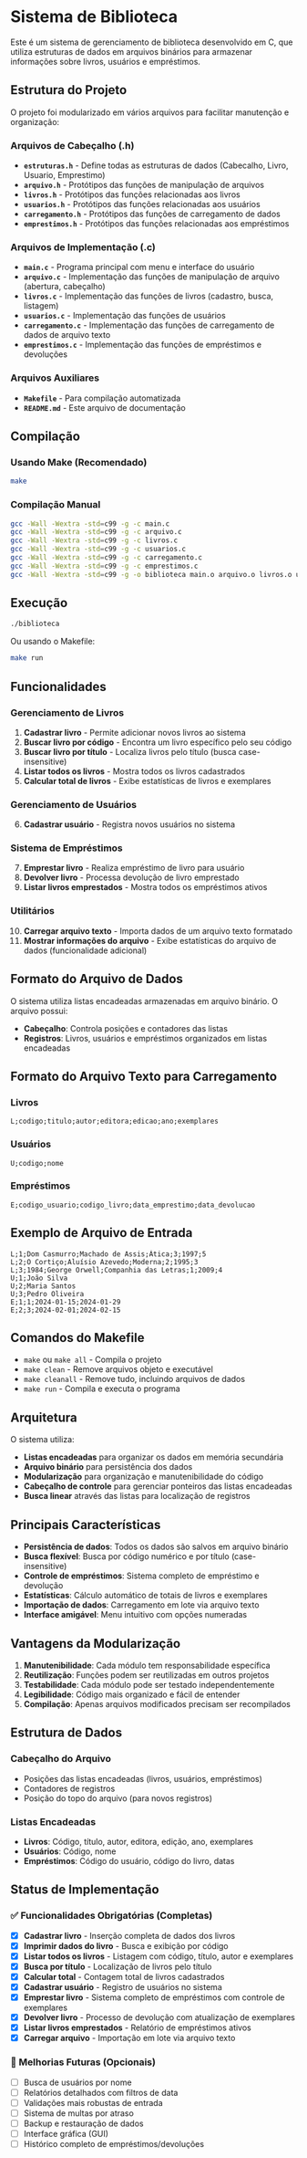 # Sistema de Biblioteca

Este é um sistema de gerenciamento de biblioteca desenvolvido em C, que utiliza estruturas de dados em arquivos binários para armazenar informações sobre livros, usuários e empréstimos.

## Estrutura do Projeto

O projeto foi modularizado em vários arquivos para facilitar manutenção e organização:

### Arquivos de Cabeçalho (.h)
- **`estruturas.h`** - Define todas as estruturas de dados (Cabecalho, Livro, Usuario, Emprestimo)
- **`arquivo.h`** - Protótipos das funções de manipulação de arquivos
- **`livros.h`** - Protótipos das funções relacionadas aos livros
- **`usuarios.h`** - Protótipos das funções relacionadas aos usuários
- **`carregamento.h`** - Protótipos das funções de carregamento de dados
- **`emprestimos.h`** - Protótipos das funções relacionadas aos empréstimos

### Arquivos de Implementação (.c)
- **`main.c`** - Programa principal com menu e interface do usuário
- **`arquivo.c`** - Implementação das funções de manipulação de arquivo (abertura, cabeçalho)
- **`livros.c`** - Implementação das funções de livros (cadastro, busca, listagem)
- **`usuarios.c`** - Implementação das funções de usuários
- **`carregamento.c`** - Implementação das funções de carregamento de dados de arquivo texto
- **`emprestimos.c`** - Implementação das funções de empréstimos e devoluções

### Arquivos Auxiliares
- **`Makefile`** - Para compilação automatizada
- **`README.md`** - Este arquivo de documentação

## Compilação

### Usando Make (Recomendado)
```bash
make
```

### Compilação Manual
```bash
gcc -Wall -Wextra -std=c99 -g -c main.c
gcc -Wall -Wextra -std=c99 -g -c arquivo.c
gcc -Wall -Wextra -std=c99 -g -c livros.c
gcc -Wall -Wextra -std=c99 -g -c usuarios.c
gcc -Wall -Wextra -std=c99 -g -c carregamento.c
gcc -Wall -Wextra -std=c99 -g -c emprestimos.c
gcc -Wall -Wextra -std=c99 -g -o biblioteca main.o arquivo.o livros.o usuarios.o carregamento.o emprestimos.o
```

## Execução

```bash
./biblioteca
```

Ou usando o Makefile:
```bash
make run
```

## Funcionalidades

### Gerenciamento de Livros
1. **Cadastrar livro** - Permite adicionar novos livros ao sistema
2. **Buscar livro por código** - Encontra um livro específico pelo seu código
3. **Buscar livro por título** - Localiza livros pelo título (busca case-insensitive)
4. **Listar todos os livros** - Mostra todos os livros cadastrados
5. **Calcular total de livros** - Exibe estatísticas de livros e exemplares

### Gerenciamento de Usuários
6. **Cadastrar usuário** - Registra novos usuários no sistema

### Sistema de Empréstimos
7. **Emprestar livro** - Realiza empréstimo de livro para usuário
8. **Devolver livro** - Processa devolução de livro emprestado
9. **Listar livros emprestados** - Mostra todos os empréstimos ativos

### Utilitários
10. **Carregar arquivo texto** - Importa dados de um arquivo texto formatado
11. **Mostrar informações do arquivo** - Exibe estatísticas do arquivo de dados (funcionalidade adicional)

## Formato do Arquivo de Dados

O sistema utiliza listas encadeadas armazenadas em arquivo binário. O arquivo possui:
- **Cabeçalho**: Controla posições e contadores das listas
- **Registros**: Livros, usuários e empréstimos organizados em listas encadeadas

## Formato do Arquivo Texto para Carregamento

### Livros
```
L;codigo;titulo;autor;editora;edicao;ano;exemplares
```

### Usuários
```
U;codigo;nome
```

### Empréstimos
```
E;codigo_usuario;codigo_livro;data_emprestimo;data_devolucao
```

## Exemplo de Arquivo de Entrada

```
L;1;Dom Casmurro;Machado de Assis;Ática;3;1997;5
L;2;O Cortiço;Aluísio Azevedo;Moderna;2;1995;3
L;3;1984;George Orwell;Companhia das Letras;1;2009;4
U;1;João Silva
U;2;Maria Santos
U;3;Pedro Oliveira
E;1;1;2024-01-15;2024-01-29
E;2;3;2024-02-01;2024-02-15
```

## Comandos do Makefile

- `make` ou `make all` - Compila o projeto
- `make clean` - Remove arquivos objeto e executável
- `make cleanall` - Remove tudo, incluindo arquivos de dados
- `make run` - Compila e executa o programa

## Arquitetura

O sistema utiliza:
- **Listas encadeadas** para organizar os dados em memória secundária
- **Arquivo binário** para persistência dos dados
- **Modularização** para organização e manutenibilidade do código
- **Cabeçalho de controle** para gerenciar ponteiros das listas encadeadas
- **Busca linear** através das listas para localização de registros

## Principais Características

- **Persistência de dados**: Todos os dados são salvos em arquivo binário
- **Busca flexível**: Busca por código numérico e por título (case-insensitive)
- **Controle de empréstimos**: Sistema completo de empréstimo e devolução
- **Estatísticas**: Cálculo automático de totais de livros e exemplares
- **Importação de dados**: Carregamento em lote via arquivo texto
- **Interface amigável**: Menu intuitivo com opções numeradas

## Vantagens da Modularização

1. **Manutenibilidade**: Cada módulo tem responsabilidade específica
2. **Reutilização**: Funções podem ser reutilizadas em outros projetos
3. **Testabilidade**: Cada módulo pode ser testado independentemente
4. **Legibilidade**: Código mais organizado e fácil de entender
5. **Compilação**: Apenas arquivos modificados precisam ser recompilados

## Estrutura de Dados

### Cabeçalho do Arquivo
- Posições das listas encadeadas (livros, usuários, empréstimos)
- Contadores de registros
- Posição do topo do arquivo (para novos registros)

### Listas Encadeadas
- **Livros**: Código, título, autor, editora, edição, ano, exemplares
- **Usuários**: Código, nome
- **Empréstimos**: Código do usuário, código do livro, datas

## Status de Implementação

### ✅ Funcionalidades Obrigatórias (Completas)
- [x] **Cadastrar livro** - Inserção completa de dados dos livros
- [x] **Imprimir dados do livro** - Busca e exibição por código
- [x] **Listar todos os livros** - Listagem com código, título, autor e exemplares
- [x] **Busca por título** - Localização de livros pelo título
- [x] **Calcular total** - Contagem total de livros cadastrados
- [x] **Cadastrar usuário** - Registro de usuários no sistema
- [x] **Emprestar livro** - Sistema completo de empréstimos com controle de exemplares
- [x] **Devolver livro** - Processo de devolução com atualização de exemplares
- [x] **Listar livros emprestados** - Relatório de empréstimos ativos
- [x] **Carregar arquivo** - Importação em lote via arquivo texto

### 🎯 Melhorias Futuras (Opcionais)
- [ ] Busca de usuários por nome
- [ ] Relatórios detalhados com filtros de data
- [ ] Validações mais robustas de entrada
- [ ] Sistema de multas por atraso
- [ ] Backup e restauração de dados
- [ ] Interface gráfica (GUI)
- [ ] Histórico completo de empréstimos/devoluções